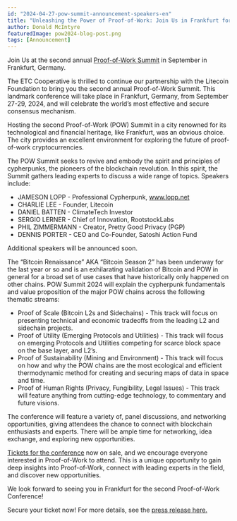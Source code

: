 ```yaml
---
id: "2024-04-27-pow-summit-announcement-speakers-en"
title: "Unleashing the Power of Proof-of-Work: Join Us in Frankfurt for the Second Annual POW Summit!"
author: Donald McIntyre
featuredImage: pow2024-blog-post.png
tags: [Announcement]
---
```


Join Us at the second annual [Proof-of-Work Summit](https://powsummit.com/) in September in Frankfurt, Germany. 

The ETC Cooperative is thrilled to continue our partnership with the Litecoin Foundation to bring you the second annual Proof-of-Work Summit. This landmark conference will take place in Frankfurt, Germany, from September 27-29, 2024, and will celebrate the world’s most effective and secure consensus mechanism.

Hosting the second Proof-of-Work (POW) Summit in a city renowned for its technological and financial heritage, like Frankfurt, was an obvious choice.  The city provides an excellent environment for exploring the future of proof-of-work cryptocurrencies.

The POW Summit seeks to revive and embody the spirit and principles of cypherpunks, the pioneers of the blockchain revolution. In this spirit, the Summit gathers leading experts to discuss a wide range of topics. Speakers include:

* JAMESON LOPP - Professional Cypherpunk, www.lopp.net
* CHARLIE LEE - Founder, Litecoin
* DANIEL BATTEN - ClimateTech Investor
* SERGIO LERNER - Chief of Innovation, RootstockLabs
* PHIL ZIMMERMANN - Creator, Pretty Good Privacy (PGP)
* DENNIS PORTER - CEO and Co-Founder, Satoshi Action Fund

Additional speakers will be announced soon.

The “Bitcoin Renaissance” AKA “Bitcoin Season 2” has been underway for the last year or so and is an exhilarating validation of Bitcoin and POW in general for a broad set of use cases that have historically only happened on other chains. POW Summit 2024 will explain the cypherpunk fundamentals and value proposition of the major POW chains across the following thematic streams:

* Proof of Scale (Bitcoin L2s and Sidechains) - This track will focus on presenting technical and economic tradeoffs from the leading L2 and sidechain projects.
* Proof of Utility (Emerging Protocols and Utilities) - This track will focus on emerging Protocols and Utilities competing for scarce block space on the base layer, and L2’s.
* Proof of Sustainability (Mining and Environment) - This track will focus on how and why the POW chains are the most ecological and efficient thermodynamic method for creating and securing maps of data in space and time.
* Proof of Human Rights (Privacy, Fungibility, Legal Issues) - This track will feature anything from cutting-edge technology, to commentary and future visions.

The conference will feature a variety of, panel discussions, and networking opportunities, giving attendees the chance to connect with blockchain enthusiasts and experts. There will be ample time for networking, idea exchange, and exploring new opportunities.

[Tickets for the conference](https://www.eventbrite.com/e/pow-summit-2024-tickets-901458806557?aff=oddtdtcreatorare) now on sale, and we encourage everyone interested in Proof-of-Work to attend. This is a unique opportunity to gain deep insights into Proof-of-Work, connect with leading experts in the field, and discover new opportunities.

We look forward to seeing you in Frankfurt for the second Proof-of-Work Conference!

Secure your ticket now! For more details, see the [press release here.](https://powsummit.com/PRESS_RELEASE_23-05-24_POW_Summit_2024.pdf)
